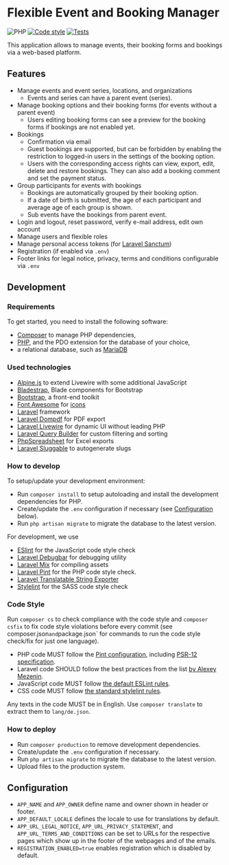 # Flexible Event and Booking Manager

![PHP](https://img.shields.io/badge/dynamic/json?url=https%3A%2F%2Fraw.githubusercontent.com%2Fpatrickrobrecht%2Fflexible-event-and-booking-manager%2Fmaster%2Fcomposer.json&query=%24.require.php&label=PHP)
[![Code style](https://github.com/patrickrobrecht/flexible-event-and-booking-manager/actions/workflows/code-style.yml/badge.svg)](https://github.com/patrickrobrecht/flexible-event-and-booking-manager/actions/workflows/code-style.yml)
[![Tests](https://github.com/patrickrobrecht/flexible-event-and-booking-manager/actions/workflows/tests.yml/badge.svg)](https://github.com/patrickrobrecht/flexible-event-and-booking-manager/actions/workflows/tests.yml)

This application allows to manage events, their booking forms and bookings via a web-based platform.


## Features
- Manage events and event series, locations, and organizations
  - Events and series can have a parent event (series). 
- Manage booking options and their booking forms (for events without a parent event)
  - Users editing booking forms can see a preview for the booking forms if bookings are not enabled yet.
- Bookings
  - Confirmation via email
  - Guest bookings are supported, but can be forbidden by enabling the restriction to logged-in users in the settings of the booking option.
  - Users with the corresponding access rights can view, export, edit, delete and restore bookings.
    They can also add a booking comment and set the payment status.
- Group participants for events with bookings
  - Bookings are automatically grouped by their booking option.
  - If a date of birth is submitted, the age of each participant and average age of each group is shown.
  - Sub events have the bookings from parent event.
- Login and logout, reset password, verify e-mail address, edit own account
- Manage users and flexible roles
- Manage personal access tokens (for [Laravel Sanctum](https://laravel.com/docs/10.x/sanctum))
- Registration (if enabled via `.env`)
- Footer links for legal notice, privacy, terms and conditions configurable via `.env`


## Development

### Requirements
To get started, you need to install the following software:
- [Composer](https://getcomposer.org/) to manage PHP dependencies,
- [PHP](https://www.php.net/), and the PDO extension for the database of your choice,
- a relational database, such as [MariaDB](https://mariadb.org/download/)

### Used technologies
- [Alpine.js](https://alpinejs.dev/) to extend Livewire with some additional JavaScript
- [Bladestrap](https://github.com/portavice/bladestrap), Blade components for Bootstrap
- [Bootstrap](https://getbootstrap.com/), a front-end toolkit
- [Font Awesome](https://github.com/FortAwesome/Font-Awesome) for [icons](https://fontawesome.com/icons?d=gallery&m=free)
- [Laravel](https://laravel.com/docs/10.x) framework
- [Laravel Dompdf](https://github.com/barryvdh/laravel-dompdf) for PDF export
- [Laravel Livewire](https://livewire.laravel.com/docs/) for dynamic UI without leading PHP
- [Laravel Query Builder](https://spatie.be/docs/laravel-query-builder/v5/introduction) for custom filtering and sorting
- [PhpSpreadsheet](https://phpspreadsheet.readthedocs.io/en/latest/) for Excel exports
- [Laravel Sluggable](https://github.com/spatie/laravel-sluggable) to autogenerate slugs

### How to develop
To setup/update your development environment:
- Run `composer install` to setup autoloading and install the development dependencies for PHP.
- Create/update the `.env` configuration if necessary (see [Configuration](#configuration) below).
- Run `php artisan migrate` to migrate the database to the latest version.

For development, we use
- [ESlint](https://eslint.org/) for the JavaScript code style check
- [Laravel Debugbar](https://github.com/barryvdh/laravel-debugbar) for debugging utility
- [Laravel Mix](https://laravel-mix.com/docs/) for compiling assets
- [Laravel Pint](https://laravel.com/docs/10.x/pint) for the PHP code style check.
- [Laravel Translatable String Exporter](https://github.com/kkomelin/laravel-translatable-string-exporter)
- [Stylelint](https://stylelint.io/) for the SASS code style check

### Code Style
Run `composer cs` to check compliance with the code style
and `composer csfix` to fix code style violations before every commit
(see composer.json` and `package.json` for commands to run the code style check/fix for just one language).
- PHP code MUST follow the [Pint configuration](./pint.json), including [PSR-12 specification](https://www.php-fig.org/psr/psr-12/).
- Laravel code SHOULD follow the best practices from the list
  [by Alexey Mezenin](https://github.com/alexeymezenin/laravel-best-practices).
- JavaScript code MUST follow [the default ESLint rules](https://eslint.org/docs/rules/).
- CSS code MUST follow [the standard stylelint rules](https://stylelint.io/user-guide/rules).

Any texts in the code MUST be in English.
Use `composer translate` to extract them to `lang/de.json`.

### How to deploy
- Run `composer production` to remove development dependencies.
- Create/update the `.env` configuration if necessary.
- Run `php artisan migrate` to migrate the database to the latest version.
- Upload files to the production system.


## Configuration
- `APP_NAME` and `APP_OWNER` define name and owner shown in header or footer.
- `APP_DEFAULT_LOCALE` defines the locale to use for translations by default.
- `APP_URL_LEGAL_NOTICE`, `APP_URL_PRIVACY_STATEMENT`, and `APP_URL_TERMS_AND_CONDITIONS` can be set to URLs 
  for the respective pages which show up in the footer of the webpages and of the emails.
- `REGISTRATION_ENABLED=true` enables registration which is disabled by default.
